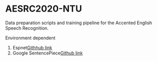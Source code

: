 # AESRC2020-NTU

Data preparation scripts and training pipeline for the Accented English Speech Recognition.

Environment dependent
  1. Espnet[Githhub link](https://github.com/espnet/espnet)
  2. Google SentencePiece[Github link](https://github.com/google/sentencepiece)
